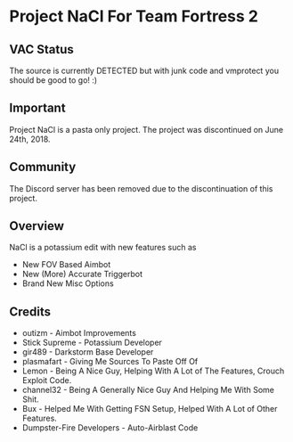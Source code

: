 # Project NaCl For Team Fortress 2

## VAC Status

The source is currently DETECTED but with junk code and vmprotect you should be good to go! :)

## Important

Project NaCl is a pasta only project.
The project was discontinued on June 24th, 2018.

## Community
The Discord server has been removed due to the discontinuation of this project.

## Overview

NaCl is a potassium edit with new features such as

* New FOV Based Aimbot
* New (More) Accurate Triggerbot
* Brand New Misc Options

## Credits
* outizm - Aimbot Improvements
* Stick Supreme - Potassium Developer
* gir489 - Darkstorm Base Developer
* plasmafart - Giving Me Sources To Paste Off Of
* Lemon - Being A Nice Guy, Helping With A Lot of The Features, Crouch Exploit Code.
* channel32 - Being A Generally Nice Guy And Helping Me With Some Shit.
* Bux - Helped Me With Getting FSN Setup, Helped With A Lot of Other Features.
* Dumpster-Fire Developers - Auto-Airblast Code

